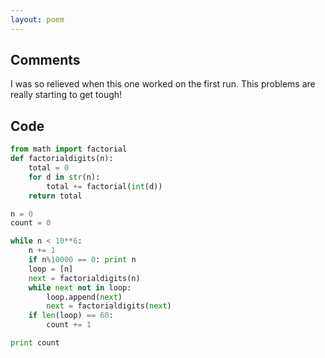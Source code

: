 ```yaml
---
layout: poem
---
```


## Comments

I was so relieved when this one worked on the first run. This problems are
really starting to get tough!

## Code

```python
from math import factorial
def factorialdigits(n):
	total = 0
	for d in str(n):
		total += factorial(int(d))
	return total

n = 0
count = 0

while n < 10**6:
	n += 1
	if n%10000 == 0: print n
	loop = [n]
	next = factorialdigits(n)
	while next not in loop:
		loop.append(next)
		next = factorialdigits(next)
	if len(loop) == 60:
		count += 1

print count
```
